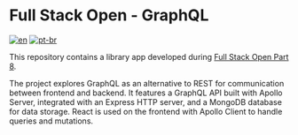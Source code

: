 # Full Stack Open - GraphQL

[![en](https://img.shields.io/badge/lang-en-red.svg)](https://github.com/douglasdotv/fullstackopen-graphql/blob/main/README.md)
[![pt-br](https://img.shields.io/badge/lang-pt--br-green.svg)](https://github.com/douglasdotv/fullstackopen-graphql/blob/main/README.pt-br.md)

This repository contains a library app developed during [Full Stack Open Part 8](https://fullstackopen.com/en/part8).

The project explores GraphQL as an alternative to REST for communication between frontend and backend. It features a GraphQL API built with Apollo Server, integrated with an Express HTTP server, and a MongoDB database for data storage. React is used on the frontend with Apollo Client to handle queries and mutations.
